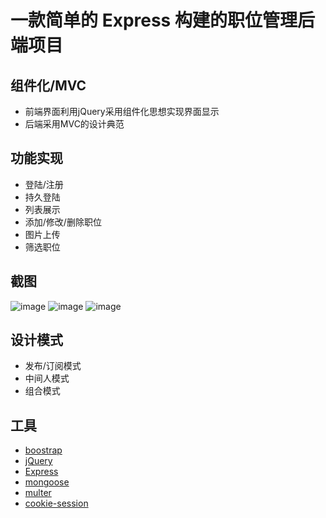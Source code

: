 # 一款简单的 Express 构建的职位管理后端项目

## 组件化/MVC
- 前端界面利用jQuery采用组件化思想实现界面显示
- 后端采用MVC的设计典范

## 功能实现
- 登陆/注册
- 持久登陆
- 列表展示
- 添加/修改/删除职位
- 图片上传
- 筛选职位

## 截图
![image](https://github.com/Wiolem/NodeDevDemo/blob/master/picture/home.png)
![image](https://github.com/Wiolem/NodeDevDemo/blob/master/picture/list.png)
![image](https://github.com/Wiolem/NodeDevDemo/blob/master/picture/add.png)

## 设计模式
- 发布/订阅模式
- 中间人模式
- 组合模式

## 工具
- [boostrap](http://www.bootcss.com/)
- [jQuery](https://jquery.com/)
- [Express](http://www.expressjs.com.cn/)
- [mongoose](http://mongoosejs.com/)
- [multer](https://github.com/expressjs/multer)
- [cookie-session](https://github.com/expressjs/cookie-session)
